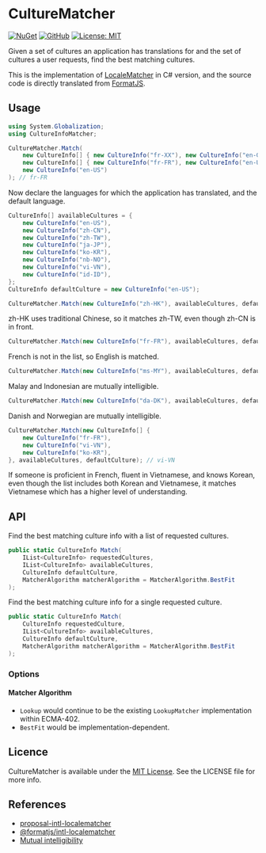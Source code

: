 # CultureMatcher

[![NuGet](https://img.shields.io/nuget/v/CultureMatcher?logo=nuget&label=NuGet&color=%23004880)](https://www.nuget.org/packages/CultureMatcher)
[![GitHub](https://img.shields.io/nuget/vpre/CultureMatcher?logo=github&label=GitHub&color=%23181717)](https://github.com/otomad/CultureMatcher)
[![License: MIT](https://img.shields.io/badge/License-MIT-yellow.svg)][license-url]

[license-url]: http://opensource.org/licenses/MIT

Given a set of cultures an application has translations for and the set of cultures a user requests, find the best matching cultures.

This is the implementation of [LocaleMatcher](https://github.com/tc39/proposal-intl-localematcher) in C# version, and the source code is directly translated from [FormatJS](https://formatjs.io/docs/polyfills/intl-localematcher).

## Usage

```csharp
using System.Globalization;
using CultureInfoMatcher;

CultureMatcher.Match(
    new CultureInfo[] { new CultureInfo("fr-XX"), new CultureInfo("en-GB") },
    new CultureInfo[] { new CultureInfo("fr-FR"), new CultureInfo("en-US") },
    new CultureInfo("en-US")
); // fr-FR
```

Now declare the languages for which the application has translated, and the default language.

```csharp
CultureInfo[] availableCultures = {
    new CultureInfo("en-US"),
    new CultureInfo("zh-CN"),
    new CultureInfo("zh-TW"),
    new CultureInfo("ja-JP"),
    new CultureInfo("ko-KR"),
    new CultureInfo("nb-NO"),
    new CultureInfo("vi-VN"),
    new CultureInfo("id-ID"),
};
CultureInfo defaultCulture = new CultureInfo("en-US");
```

```csharp
CultureMatcher.Match(new CultureInfo("zh-HK"), availableCultures, defaultCulture); // zh-TW
```

zh-HK uses traditional Chinese, so it matches zh-TW, even though zh-CN is in front.

```csharp
CultureMatcher.Match(new CultureInfo("fr-FR"), availableCultures, defaultCulture); // en-US
```

French is not in the list, so English is matched.

```csharp
CultureMatcher.Match(new CultureInfo("ms-MY"), availableCultures, defaultCulture); // id-ID
```

Malay and Indonesian are mutually intelligible.

```csharp
CultureMatcher.Match(new CultureInfo("da-DK"), availableCultures, defaultCulture); // nb-NO
```

Danish and Norwegian are mutually intelligible.

```csharp
CultureMatcher.Match(new CultureInfo[] {
    new CultureInfo("fr-FR"),
    new CultureInfo("vi-VN"),
    new CultureInfo("ko-KR"),
}, availableCultures, defaultCulture); // vi-VN
```

If someone is proficient in French, fluent in Vietnamese, and knows Korean, even though the list includes both Korean and Vietnamese, it matches Vietnamese which has a higher level of understanding.

## API

Find the best matching culture info with a list of requested cultures.

```csharp
public static CultureInfo Match(
    IList<CultureInfo> requestedCultures,
    IList<CultureInfo> availableCultures,
    CultureInfo defaultCulture,
    MatcherAlgorithm matcherAlgorithm = MatcherAlgorithm.BestFit
);
```

Find the best matching culture info for a single requested culture.

```csharp
public static CultureInfo Match(
    CultureInfo requestedCulture,
    IList<CultureInfo> availableCultures,
    CultureInfo defaultCulture,
    MatcherAlgorithm matcherAlgorithm = MatcherAlgorithm.BestFit
);
```

### Options

#### Matcher Algorithm

- `Lookup` would continue to be the existing `LookupMatcher` implementation within ECMA-402.
- `BestFit` would be implementation-dependent.

## Licence

CultureMatcher is available under the [MIT License][license-url]. See the LICENSE file for more info.

## References
- [proposal-intl-localematcher](https://github.com/tc39/proposal-intl-localematcher)
- [@formatjs/intl-localematcher](https://formatjs.io/docs/polyfills/intl-localematcher)
- [Mutual intelligibility](https://en.wikipedia.org/wiki/Mutual_intelligibility)

